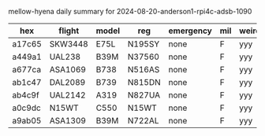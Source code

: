 mellow-hyena daily summary for 2024-08-20-anderson1-rpi4c-adsb-1090

|hex|flight|model|reg|emergency|mil|weirdo|
|--|--|--|--|--|--|--|
|a17c65|SKW3448|E75L|N195SY|none|F|yyy|
|a449a1|UAL238|B39M|N37560|none|F|yyy|
|a677ca|ASA1069|B738|N516AS|none|F|yyy|
|ab1c47|DAL2089|B739|N815DN|none|F|yyy|
|ab4c9f|UAL2142|A319|N827UA|none|F|yyy|
|a0c9dc|N15WT|C550|N15WT|none|F|yyy|
|a9ab05|ASA1309|B39M|N722AL|none|F|yyy|
